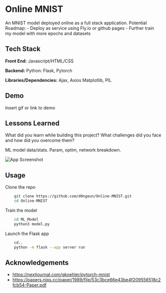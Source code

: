 
# Online MNIST

An MNIST model deployed online as a full stack application.
Potential Roadmap:
    - Deploy as service using Fly.io or github pages
    - Further train my model with more epochs and datasets


## Tech Stack

**Front End:** Javascript/HTML/CSS

**Backend:** Python: Flask, Pytorch

**Libraries/Dependencies:**
    Ajax, Axios
    Matplotlib, PIL


## Demo

Insert gif or link to demo


## Lessons Learned

What did you learn while building this project? What challenges did you face and how did you overcome them?

ML model data/stats. Param, optim, network breakdown.

![App Screenshot](readme_media/MNIST_Results.png?raw=true)


## Usage

Clone the repo

```bash
    git clone https://github.com/d0ngeun/Online-MNIST.git
    cd Online-MNIST
```

Train the model
```bash
    cd ML_Model
    python3 model.py
```

Launch the Flask app
```bash
    cd..
    python -m flask --app server run
```    

## Acknowledgements

 - https://nextjournal.com/gkoehler/pytorch-mnist
 - https://papers.nips.cc/paper/1989/file/53c3bce66e43be4f209556518c2fcb54-Paper.pdf